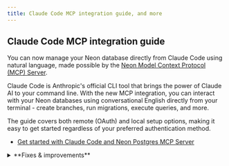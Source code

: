 ```yaml
---
title: Claude Code MCP integration guide, and more
---
```


## Claude Code MCP integration guide

You can now manage your Neon database directly from Claude Code using natural language, made possible by the [Neon Model Context Protocol (MCP) Server](https://github.com/neondatabase/mcp-server-neon).

Claude Code is Anthropic's official CLI tool that brings the power of Claude AI to your command line. With the new MCP integration, you can interact with your Neon databases using conversational English directly from your terminal - create branches, run migrations, execute queries, and more.

The guide covers both remote (OAuth) and local setup options, making it easy to get started regardless of your preferred authentication method.

- [Get started with Claude Code and Neon Postgres MCP Server](/guides/claude-code-mcp-neon)

<details>

<summary>**Fixes & improvements**</summary>

- **Documentation updates**
  - Added Claude Code to the list of supported MCP clients across documentation
  - Updated AI agents tools page to include Claude Code integration
  - Enhanced MCP server documentation with Claude Code examples

</details>
